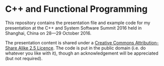 # C++ and Functional Programming

This repository contains the presentation file and example code for my
presentation at the C++ and System Software Summit 2016 held in Shanghai,
China on 28—29 October 2016.

The presentation content is shared under a [Creative Commons Attribution-Share
Alike 2.5 Licence](http://creativecommons.org/licenses/by-sa/2.5/).  The code
is put in the public domain (i.e. do whatever you like with it), though an
acknowledgement will be appreciated (but not required).
